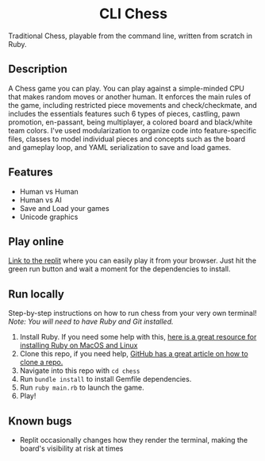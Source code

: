 <h1 align="center">
    CLI Chess 
</h1>

Traditional Chess, playable from the command line, written from scratch in Ruby.

## Description
A Chess game you can play. You can play against a simple-minded CPU that makes random moves or another human. It enforces the main rules of the game, including restricted piece movements and check/checkmate, and includes the essentials features such 6 types of pieces, castling, pawn promotion, en-passant, being multiplayer, a colored board and black/white team colors. I've used modularization to organize code into feature-specific files, classes to model individual pieces and concepts such as the board and gameplay loop, and YAML serialization to save and load games.

## Features
- Human vs Human
- Human vs AI
- Save and Load your games
- Unicode graphics

## Play online
[Link to the replit](https://replit.com/@reyesdev/chess) where you can easily play it from your browser. Just hit the green run button and wait a moment for the dependencies to install.

## Run locally
Step-by-step instructions on how to run chess from your very own terminal! *Note: You will need to have Ruby and Git installed.*
1. Install Ruby. If you need some help with this, [here is a great resource for installing Ruby on MacOS and Linux](https://www.theodinproject.com/lessons/ruby-installing-ruby)
2. Clone this repo, if you need help, [GitHub has a great article on how to clone a repo.](https://docs.github.com/en/repositories/creating-and-managing-repositories/cloning-a-repository)
3. Navigate into this repo with `cd chess`
4. Run `bundle install` to install Gemfile dependencies.
5. Run `ruby main.rb` to launch the game.
6. Play!

## Known bugs
- Replit occasionally changes how they render the terminal, making the board's visibility at risk at times
